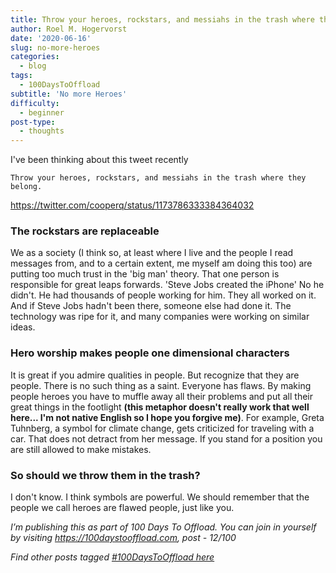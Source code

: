 ```yaml
---
title: Throw your heroes, rockstars, and messiahs in the trash where they belong
author: Roel M. Hogervorst
date: '2020-06-16'
slug: no-more-heroes
categories:
  - blog
tags:
  - 100DaysToOffload
subtitle: 'No more Heroes'
difficulty:
  - beginner
post-type:
  - thoughts
---
```


I've been thinking about this tweet recently

```
Throw your heroes, rockstars, and messiahs in the trash where they belong.
```
<https://twitter.com/cooperq/status/1173786333384364032>

### The rockstars are replaceable
We as a society (I think so, at least where I live and the people I read messages from, and to a certain extent, me myself am doing this too) are putting too much trust in the 'big man' theory. That one person is responsible for great leaps forwards. 'Steve Jobs created the iPhone' No he didn't. He had thousands of people working for him. They all worked on it. And if Steve Jobs hadn't been there, someone else had done it. The technology was ripe for it, and many companies were working on similar ideas.

### Hero worship makes people one dimensional characters
It is great if you admire qualities in people. But recognize that they are people. There is no such thing as a saint. Everyone has flaws. By making people heroes you have to muffle away all their problems and put all their great things in the footlight **(this metaphor doesn't really work that well here... I'm not native English so I hope you forgive me)**.
For example, Greta Tuhnberg, a symbol for climate change, gets criticized for traveling with a car. That does not detract from her message. If you stand for a position you are still allowed to make mistakes.  

### So should we throw them in the trash?
I don't know. I think symbols are powerful. We should remember that the people we call heroes are flawed people, just like you.

*I’m publishing this as part of 100 Days To Offload. You can join in yourself by visiting https://100daystooffload.com, post - 12/100*

*Find other posts tagged  [#100DaysToOffload here](https://notes.rmhogervorst.nl/tags/100DaysToOffload/)*
